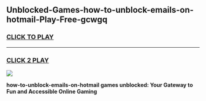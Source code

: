 
## Unblocked-Games-how-to-unblock-emails-on-hotmail-Play-Free-gcwgq
<h3>
<a href="https://premium76.site?title=how-to-unblock-emails-on-hotmail&ref=18A1">CLICK TO PLAY</a></h3>
<hr>

<h3>
<a href="https://premium76.site?title=how-to-unblock-emails-on-hotmail&ref=18A1">CLICK 2 PLAY</a>
  
</h3>

<a href="https://premium76.site?title=how-to-unblock-emails-on-hotmail&ref=18A1"><img src="https://clearcache.store/games.png"></a>


**how-to-unblock-emails-on-hotmail games unblocked: Your Gateway to Fun and Accessible Online Gaming**
